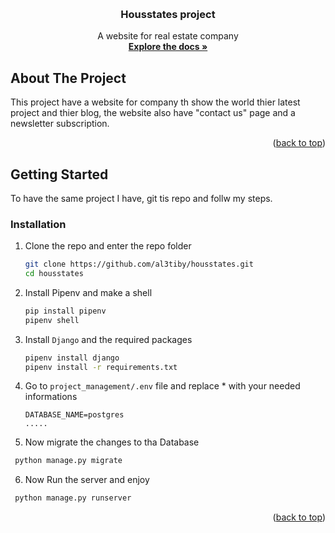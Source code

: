 <!-- Improved compatibility of back to top link: See: https://github.com/othneildrew/Best-README-Template/pull/73 -->
<a name="readme-top"></a>
<!--
*** Thanks for checking out the Best-README-Template. If you have a suggestion
*** that would make this better, please fork the repo and create a pull request
*** or simply open an issue with the tag "enhancement".
*** Don't forget to give the project a star!
*** Thanks again! Now go create something AMAZING! :D
-->


<!-- PROJECT LOGO -->
<br />

<h3 align="center">Housstates project</h3>

  <p align="center">
    A website for real estate company
    <br />
    <a href="https://github.com/al3tiby/housstates"><strong>Explore the docs »</strong></a>
    <br />
  </p>
</div>



<!-- ABOUT THE PROJECT -->
## About The Project

This project have a website for company th show the world thier latest project and thier blog, the website also have "contact us" page and a newsletter subscription.

<p align="right">(<a href="#readme-top">back to top</a>)</p>


<!-- GETTING STARTED -->
## Getting Started

To have the same project I have, git tis repo and follw my steps.


### Installation

1. Clone the repo and enter the repo folder
   ```sh
   git clone https://github.com/al3tiby/housstates.git
   cd housstates
   ```
2. Install Pipenv and make a shell
   ```sh
   pip install pipenv
   pipenv shell
   ```
3. Install `Django` and the required packages
   ```sh
   pipenv install django
   pipenv install -r requirements.txt
   ```
4. Go to `project_management/.env` file and replace * with your needed informations
   ```env
   DATABASE_NAME=postgres
   .....
   ```
5. Now migrate the changes to tha Database
  ```sh
   python manage.py migrate
   ```
6. Now Run the server and enjoy
  ```sh
   python manage.py runserver
   ```
  
<p align="right">(<a href="#readme-top">back to top</a>)</p>

